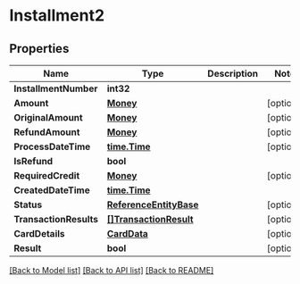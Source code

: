 # Installment2

## Properties

Name | Type | Description | Notes
------------ | ------------- | ------------- | -------------
**InstallmentNumber** | **int32** |  | 
**Amount** | [**Money**](Money.md) |  | [optional] 
**OriginalAmount** | [**Money**](Money.md) |  | [optional] 
**RefundAmount** | [**Money**](Money.md) |  | [optional] 
**ProcessDateTime** | [**time.Time**](time.Time.md) |  | [optional] 
**IsRefund** | **bool** |  | 
**RequiredCredit** | [**Money**](Money.md) |  | [optional] 
**CreatedDateTime** | [**time.Time**](time.Time.md) |  | 
**Status** | [**ReferenceEntityBase**](ReferenceEntityBase.md) |  | [optional] 
**TransactionResults** | [**[]TransactionResult**](TransactionResult.md) |  | [optional] 
**CardDetails** | [**CardData**](CardData.md) |  | [optional] 
**Result** | **bool** |  | [optional] 

[[Back to Model list]](../README.md#documentation-for-models) [[Back to API list]](../README.md#documentation-for-api-endpoints) [[Back to README]](../README.md)


